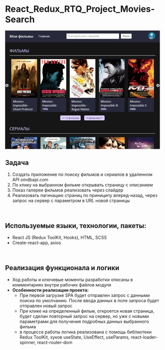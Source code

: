 # React_Redux_RTQ_Project_Movies-Search
 
![alt text](https://github.com/AntonioMikhailov/AntonioMikhailov/blob/main/assets/movies.jpg)
## Задача
1.	Создать приложение по поиску фильмов и сериалов в удаленном API omdbapi.com
2.	По клику на выбранном фильме открывать страницу с описанием 
3. Показ галереи фильмов реализовать через слайдер
4. Реализовать пагинацию страниц по приниципу вперед-назад, через запрос на сервер с параметром в URL новой страницы
  

&nbsp;
## Используемые языки, технологии, пакеты:
-	React JS (Redux ToolKit, Hooks), HTML, SCSS
- Create-react-app, axios 

&nbsp;
## Реализация функционала и логики
-	Ход работы и ключевые моменты разработки описаны в комментариях внутри рабочих файлов модуля 
- **Особенности реализации проекта:**
    - При первой загрузке SPA будет отправлен запрос с данными поиска по умолчанию. После ввода данных в поле запроса будет отправлен новый запрос
    - При клике на определенный фильм, откроется новая страница, будет сделан повторный запрос на сервер, но уже с новыми параметрами для получения подробных данных выбранного фильма 
    -	в процессе работы логика реализована с помощь библиотеки  Redux ToolKit, хуков useState, UseEffect, useParams,  react-loader-spinner, react-router-dom 
  
    
